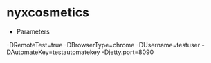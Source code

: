 # nyxcosmetics

- Parameters

-DRemoteTest=true
-DBrowserType=chrome
-DUsername=testuser
-DAutomateKey=testautomatekey
-Djetty.port=8090


